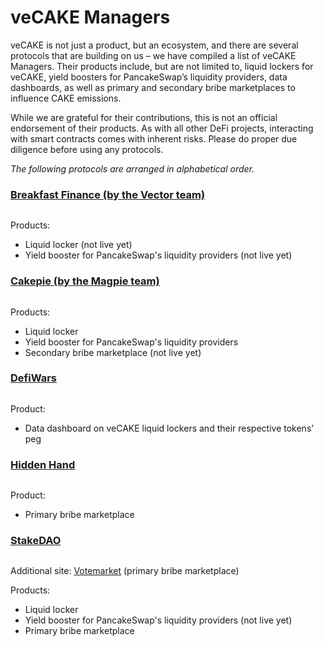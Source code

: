# veCAKE Managers

veCAKE is not just a product, but an ecosystem, and there are several protocols that are building on us – we have compiled a list of veCAKE Managers. Their products include, but are not limited to, liquid lockers for veCAKE, yield boosters for PancakeSwap’s liquidity providers, data dashboards, as well as primary and secondary bribe marketplaces to influence CAKE emissions.

While we are grateful for their contributions, this is not an official endorsement of their products. As with all other DeFi projects, interacting with smart contracts comes with inherent risks. Please do proper due diligence before using any protocols.

_The following protocols are arranged in alphabetical order._

### [Breakfast Finance (by the Vector team)](https://breakfastfinance.io/)

<figure><img src="https://lh7-us.googleusercontent.com/ppdhV04KOmpyt-S6Ajep1JeO0OaH7gYWLdaXi1DJNc2QeQ1_nWtqV6Je7hWFn8hQ9yedOMxa9g7G3XYBYViJ475H8csL-U85gk4LT1UcijuPEPLzjhVekN7fJ4Sycq8AFQoi3w1izqlyaNLmvt0QnWg" alt=""><figcaption></figcaption></figure>

Products:&#x20;

* Liquid locker (not live yet)
* Yield booster for PancakeSwap's liquidity providers (not live yet)

### [Cakepie (by the Magpie team)](https://www.pancake.magpiexyz.io/stake)

<figure><img src="https://lh7-us.googleusercontent.com/HZx5yxRHVr-BOMadB2F3kCme89lNyAg4PGwdu4RLAi_1H0tvd3jqNwOWUQxd4ucFaLV_0AVMMNh9i2WS7KqxoVqTfkl6r4ICRMbI-TYSxe8Zv4Or2KfIyJLWigFHLxr4YezVHTkzadOI9c_A7uB-MNs" alt=""><figcaption></figcaption></figure>

Products:&#x20;

* Liquid locker
* Yield booster for PancakeSwap's liquidity providers
* Secondary bribe marketplace (not live yet)

### [DefiWars](https://www.defiwars.xyz/wars/pancake)

<figure><img src="https://lh7-us.googleusercontent.com/0iEOBGEj-Pm9h_KgLImn6gnsAIC8_tL2UM0DGd-mYfHeeqb7okGv-IvL3YGJSvev6XhmM6JOejtP00J0_WRPytQXFGlGiVXPZyn5X3cNObHkgMwDynLNif1MIeK78hPrSjSpbXQI9KF5eZeoO-9ZRqE" alt=""><figcaption></figcaption></figure>

Product:

* Data dashboard on veCAKE liquid lockers and their respective tokens’ peg

### [Hidden Hand](https://hiddenhand.finance/pancakeswap)

<figure><img src="https://lh7-us.googleusercontent.com/07GVYzeBScWdw41NW19GYu-OJC6QNNl_1YsdVqfDUsJ5z45ch6L0L3e2TmlB4DJrzityCcGyOEefZTRKtagbqOIxowZ74JwDfATm5vuZHHocvd87NqNIchntcBePoWy7cAb1LofL9zZMzIJBe-r0Wf4" alt=""><figcaption></figcaption></figure>

Product:&#x20;

* Primary bribe marketplace

### [StakeDAO](https://www.stakedao.org/lockers/cake)

<figure><img src="https://lh7-us.googleusercontent.com/Ens-VnteOSiUbZocW5Jb_ETFH8PTkQG1KKWelJc2p8Zf9x3RmG3NEGctVnISsm1f-wAiQJMto7f6FUoLNae6NGbETFIMIQph0QNk0dPQZ7FsNx91LL3j7aHXGhjpeHDuSsh6fiSfVFS4W5ji0PhzoAI" alt=""><figcaption></figcaption></figure>

Additional site: [Votemarket](https://votemarket.stakedao.org/?market=cake\&solution=All) (primary bribe marketplace)

Products:&#x20;

* Liquid locker
* Yield booster for PancakeSwap's liquidity providers (not live yet)
* Primary bribe marketplace
